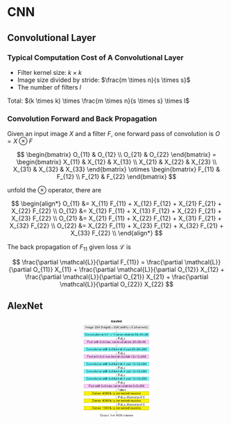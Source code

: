 # CNN

## Convolutional Layer

### Typical Computation Cost of A Convolutional Layer

* Filter kernel size: $k \times k$
* Image size divided by stride: $\frac{m \times n}{s \times s}$
* The number of filters $l$

Total: $(k \times k) \times \frac{m \times n}{s \times s} \times l$

### Convolution Forward and Back Propagation

Given an input image $X$ and a filter $F$, one forward pass of convolution is $O = X \otimes F$

$$
\begin{bmatrix}
    O_{11} & O_{12} \\
    O_{21} & O_{22}
\end{bmatrix} =
\begin{bmatrix}
    X_{11} & X_{12} & X_{13} \\
    X_{21} & X_{22} & X_{23} \\
    X_{31} & X_{32} & X_{33}
\end{bmatrix} \otimes
\begin{bmatrix}
    F_{11} & F_{12} \\
    F_{21} & F_{22}
\end{bmatrix}
$$

unfold the $\otimes$ operator, there are

$$
\begin{align*}
O_{11} &= X_{11} F_{11} + X_{12} F_{12} + X_{21} F_{21} + X_{22} F_{22} \\
O_{12} &= X_{12} F_{11} + X_{13} F_{12} + X_{22} F_{21} + X_{23} F_{22} \\
O_{21} &= X_{21} F_{11} + X_{22} F_{12} + X_{31} F_{21} + X_{32} F_{22} \\
O_{22} &= X_{22} F_{11} + X_{23} F_{12} + X_{32} F_{21} + X_{33} F_{22} \\
\end{align*}
$$

The back propagation of $F_{11}$ given loss $\mathcal{L}$ is

$$
\frac{\partial \mathcal{L}}{\partial F_{11}} =
\frac{\partial \mathcal{L}}{\partial O_{11}} X_{11} +
\frac{\partial \mathcal{L}}{\partial O_{12}} X_{12} +
\frac{\partial \mathcal{L}}{\partial O_{21}} X_{21} +
\frac{\partial \mathcal{L}}{\partial O_{22}} X_{22}
$$

## AlexNet

<div style="display: flex; justify-content: center;">
      <img src="imgs/alexnet.png" width="30%" height="60%" alt="alexnet" />
</div>
</br>